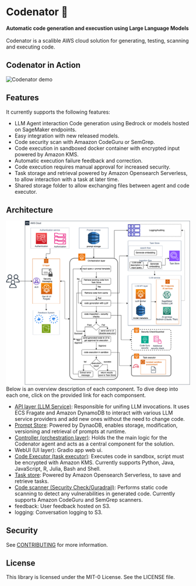 # Codenator 🤖️
**Automatic code generation and execustion using Large Language Models**<br><br>
Codenator is a scalible AWS cloud solution for generating, testing, scanning and executing code.
## Codenator in Action
![Codenator demo](assets/codenator.gif)
## Features
It currently supports the following features:
- LLM Agent interaction Code generation using Bedrock or models hosted on SageMaker endpoints.
- Easy integration with new released models.
- Code security scan with Amaazon CodeGuru or SemGrep.
- Code execution in sandboxed docker container with encrypted input powered by Amazon KMS.
- Automatic execution failure feedback and correction.
- Code execution requires manual approval for increased security.
- Task storage and retrieval powered by Amazon Opensearch Serverless, to allow interaction with a task at later time.
- Shared storage folder to allow exchanging files between agent and code executor.
## Architecture
![Codenator Architecture](assets/codenator-architecture.png)
Below is an overview description of each component. To dive deep into each one, click on the provided link for each componsent.
* [API layer (LLM Service)](src/codenator/api_layer/README.md): Responsible for unifing LLM invocations. It uses ECS Fragate and Amazon DynamoDB to interact with various LLM service providers and add new ones without the need to change code.
* [Prompt Store](src/codenator/controller/prompt/README.md): Powered by DynaoDB, enables storage, modification, versioning and retrieval of prompts at runtime.
* [Controller (orchestration layer)](src/codenator/controller/README.md): Holds the the main logic for the Codenator agent and acts as a central component for the solution.  
* WebUI (UI layer): Gradio app web ui.
* [Code Executor (task executor)](src/codenator/code_executor/README.md): Executes code in sandbox, script must be encrypted with Amazon KMS. Currently supports Python, Java, JavaScript, R, Julia, Bash and Shell.
* [Task store](src/codenator/task_store/README.md): Powered by Amazon Opensearch Serverless, to save and retrieve tasks.
* [Code scanner (Security Check/Guradrail)](src/codenator/code_scanner/README.md): Performs static code scanning to detect any vulnerabilities in generated code. Currently supports Amazon CodeGuru and SemGrep scanners.
* feedback: User feedback hosted on S3.
* logging: Conversation logging to S3.
## Security

See [CONTRIBUTING](CONTRIBUTING.md#security-issue-notifications) for more information.

## License

This library is licensed under the MIT-0 License. See the LICENSE file.
